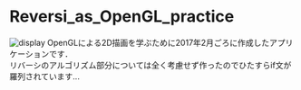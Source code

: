 # Reversi_as_OpenGL_practice
![display](https://user-images.githubusercontent.com/50661590/73335082-bca81c80-42b1-11ea-82ac-a722354f1747.png)
OpenGLによる2D描画を学ぶために2017年2月ごろに作成したアプリケーションです．  
リバーシのアルゴリズム部分については全く考慮せず作ったのでひたすらif文が羅列されています...
